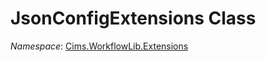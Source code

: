 # JsonConfigExtensions Class 

*Namespace*: [Cims.WorkflowLib.Extensions](Cims.WorkflowLib.Extensions.md)
